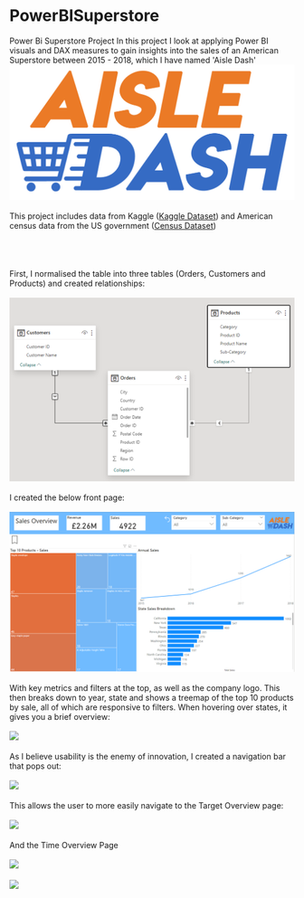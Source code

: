 # PowerBISuperstore
Power Bi Superstore Project
In this project I look at applying Power BI visuals and DAX measures to gain insights into the sales of an American Superstore between 2015 - 2018, which I have named 'Aisle Dash'<br>
![](https://github.com/joetayloranalytics/PowerBISuperstore/blob/main/Aisle%20Dash%20Logo.png)</br><br>
This project includes data from Kaggle (<a href="https://www.kaggle.com/datasets/rohitsahoo/sales-forecasting" class="button large">Kaggle Dataset</a>) and American census data from the US government (<a href="https://www.census.gov/programs-surveys/popest/technical-documentation/research/evaluation-estimates/2020-evaluation-estimates/2010s-state-total.html" class="button large">Census Dataset</a>)
<br></br><br></br>
<br>
  First, I normalised the table into three tables (Orders, Customers and Products) and created relationships: </br>
<br>
  ![](https://github.com/joetayloranalytics/PowerBISuperstore/blob/main/Relationships.png) </br>
<br>
I created the below front page: </br>
<br>
  ![](https://github.com/joetayloranalytics/PowerBISuperstore/blob/main/Sales%20Overview%20Page.png) </br>
<br>
  With key metrics and filters at the top, as well as the company logo. This then breaks down to year, state and shows a treemap of the top 10 products by sale, all of which are responsive to filters. When hovering over states, it gives you a brief overview: </br>
<br>
  ![](https://github.com/joetayloranalytics/PowerBISuperstore/blob/main/Sales%20Overview.gif) </br>
<br>
As I believe usability is the enemy of innovation, I created a navigation bar that pops out: </br>
<br>
  ![](https://github.com/joetayloranalytics/PowerBISuperstore/blob/main/Nav%20Bar.gif) </br>
<br>
  This allows the user to more easily navigate to the Target Overview page: </br>
<br>
  ![](https://github.com/joetayloranalytics/PowerBISuperstore/blob/main/Target%20Overview.gif) </br>
<br>
  And the Time Overview Page </br>
<br>
  ![](https://github.com/joetayloranalytics/PowerBISuperstore/blob/main/Time%20Overview.gif) </br>
<br>
  ![](https://github.com/joetayloranalytics/PowerBISuperstore/blob/main/Measures) </br>
  
